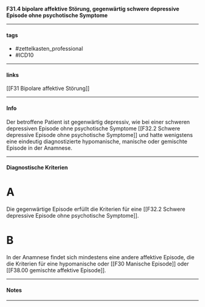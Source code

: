 __F31.4 bipolare affektive Störung, gegenwärtig schwere depressive Episode ohne psychotische Symptome__

___________________________________________
#### tags

- #zettelkasten_professional
- #ICD10 
___________________________________________
#### links

[[F31 Bipolare affektive Störung]]

___________________________________________
#### Info
Der betroffene Patient ist gegenwärtig depressiv, wie bei einer schweren depressiven Episode ohne psychotische Symptome [[F32.2 Schwere depressive Episode ohne psychotische Symptome]] und hatte wenigstens eine eindeutig diagnostizierte hypomanische, manische oder gemischte Episode in der Anamnese.
___________________________________________
#### Diagnostische Kriterien

# A
Die gegenwärtige Episode erfüllt die Kriterien für eine [[F32.2 Schwere depressive Episode ohne psychotische Symptome]].

# B
In der Anamnese findet sich mindestens eine andere affektive Episode, die die Kriterien für eine hypomanische oder [[F30 Manische Episode]] oder [[F38.00 gemischte affektive Episode]].
___________________________________________
#### Notes

___________________________________________

